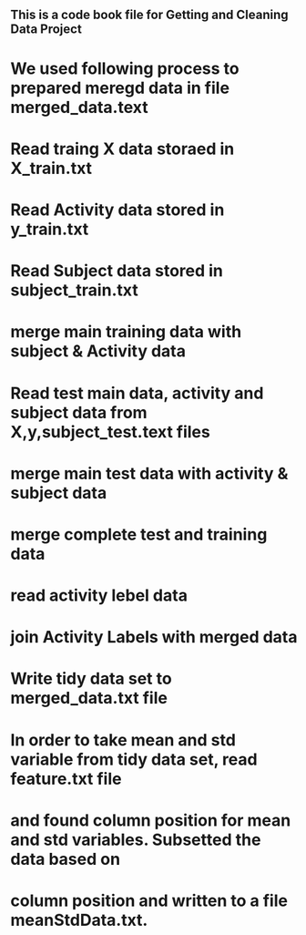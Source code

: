 ## This is a  code book file for Getting and Cleaning Data Project
# We used following process to prepared meregd data in file merged_data.text
# Read traing X data storaed in X_train.txt
# Read Activity data stored in y_train.txt
# Read Subject data stored in subject_train.txt 
# merge main training data with subject & Activity data
# Read test main data, activity and subject data from X,y,subject_test.text files 
# merge main test data with activity & subject  data
# merge complete test and training data
# read activity lebel data
# join Activity Labels with merged data
# Write tidy data set to merged_data.txt file

# In order to take mean and std variable from tidy data set, read feature.txt file
# and found column position for mean and std variables. Subsetted the data based on
# column position and written to a file meanStdData.txt.
